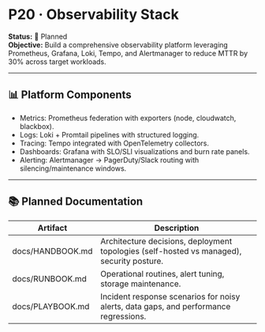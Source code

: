 # P20 · Observability Stack

**Status:** 🔵 Planned  
**Objective:** Build a comprehensive observability platform leveraging Prometheus, Grafana, Loki, Tempo, and Alertmanager to reduce MTTR by 30% across target workloads.

---
## 📊 Platform Components
- Metrics: Prometheus federation with exporters (node, cloudwatch, blackbox).  
- Logs: Loki + Promtail pipelines with structured logging.  
- Tracing: Tempo integrated with OpenTelemetry collectors.  
- Dashboards: Grafana with SLO/SLI visualizations and burn rate panels.  
- Alerting: Alertmanager → PagerDuty/Slack routing with silencing/maintenance windows.  

---
## 📚 Planned Documentation
| Artifact | Description |
| --- | --- |
| docs/HANDBOOK.md | Architecture decisions, deployment topologies (self-hosted vs managed), security posture. |
| docs/RUNBOOK.md | Operational routines, alert tuning, storage maintenance. |
| docs/PLAYBOOK.md | Incident response scenarios for noisy alerts, data gaps, and performance regressions. |


